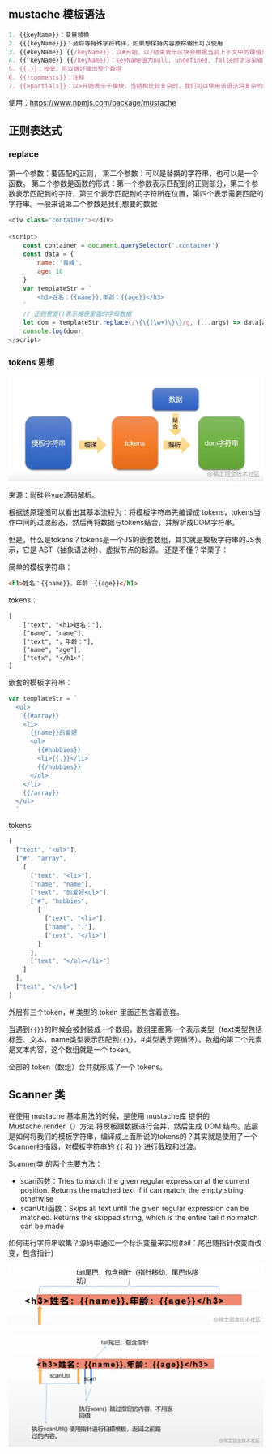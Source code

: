 ## mustache 模板语法

```javascript
1. {{keyName}}：变量替换
2. {{{keyName}}}：会将等特殊字符转译，如果想保持内容原样输出可以使用
3. {{#keyName}} {{/keyName}}：以#开始、以/结束表示区块会根据当前上下文中的键值来对区块进行一次或多次渲染。有类似if、foreach的功能
4. {{^keyName}} {{/keyName}}：keyName值为null, undefined, false时才渲染输出该区块内容
5. {{.}}：枚举，可以循环输出整个数组
6. {{!comments}}：注释
7. {{>partials}}：以>开始表示子模块，当结构比较复杂时，我们可以使用该语法将复杂的结构拆分成几个小的子模块
```

使用：https://www.npmjs.com/package/mustache


## 正则表达式

### replace

第一个参数：要匹配的正则，
第二个参数：可以是替换的字符串，也可以是一个函数。
第二个参数是函数的形式：第一个参数表示匹配到的正则部分，第二个参数表示匹配到的字符，第三个表示匹配到的字符所在位置，第四个表示需要匹配的字符串。一般来说第二个参数是我们想要的数据

```javascript
<div class="container"></div>

<script>
    const container = document.querySelector('.container')
    const data = {
        name: '青峰',
        age: 18
    }
    var templateStr = `
        <h3>姓名：{{name}},年龄：{{age}}</h3>
    ` 
    // 正则里面()表示捕获里面的字母数据
    let dom = templateStr.replace(/\{\{(\w+)\}\}/g, (...args) => data[args[1]])
    console.log(dom);
</script>
```

### tokens 思想

![](../images/tokens-01.jpg)

来源：尚硅谷vue源码解析。

根据该原理图可以看出其基本流程为：将模板字符串先编译成 tokens，tokens当作中间的过渡形态，然后再将数据与tokens结合，并解析成DOM字符串。

但是，什么是tokens？tokens是一个JS的嵌套数组，其实就是模板字符串的JS表示，它是 AST（抽象语法树）、虚拟节点的起源。 还是不懂？举栗子：


简单的模板字符串：
```html
<h1>姓名：{{name}}，年龄：{{age}}</h1>
```
tokens：
```javscript
[
    ["text", "<h1>姓名："],
    ["name", "name"],
    ["text", "，年龄："],
    ["name", "age"],
    ["tetx", "</h1>"]
]
```

嵌套的模板字符串：
```javascript
var templateStr = `
  <ul>
    {{#array}}
    <li>
      {{name}}的爱好
      <ol>
        {{#hobbies}}
        <li>{{.}}</li>
        {{/hobbies}}    
      </ol>
    </li>
    {{/array}}
  </ul>
  `
```

tokens:
```javascript
[
  ["text", "<ul>"],
  ["#", "array", 
    [
      ["text", "<li>"],
      ["name", "name"],
      ["text", "的爱好<ol>"],
      ["#", "hobbies", 
        [
          ["text", "<li>"],
          ["name", "."],
          ["text", "</li>"]
        ]
      ],
      ["text", "</ol></li>"]
    ]
  ],
  ["text", "</ul>"]
]
```

外层有三个token，# 类型的 token 里面还包含着嵌套。

当遇到`{{}}`的时候会被封装成一个数组，数组里面第一个表示类型（text类型包括标签、文本，name类型表示匹配到`{{}}`，#类型表示要循环）。数组的第二个元素是文本内容，这个数组就是一个 token。

全部的 token（数组）合并就形成了一个 tokens。

## Scanner 类

在使用 mustache 基本用法的时候，是使用 mustache库 提供的 Mustache.render（）方法 将模板跟数据进行合并，然后生成 DOM 结构。底层是如何将我们的模板字符串，编译成上面所说的tokens的？其实就是使用了一个Scanner扫描器，对模板字符串的 `{{` 和 `}}` 进行截取和过渡。

Scanner类 的两个主要方法：
  - scan函数：Tries to match the given regular expression at the current position. Returns the matched text if it can match, the empty string otherwise
  - scanUtil函数：Skips all text until the given regular expression can be matched. Returns the skipped string, which is the entire tail if no match can be made

如何进行字符串收集？源码中通过一个标识变量来实现(tail：尾巴随指针改变而改变，包含指针)

![](../images/scanner-tail.jpg)

![](../images/scanner-util.jpg)









